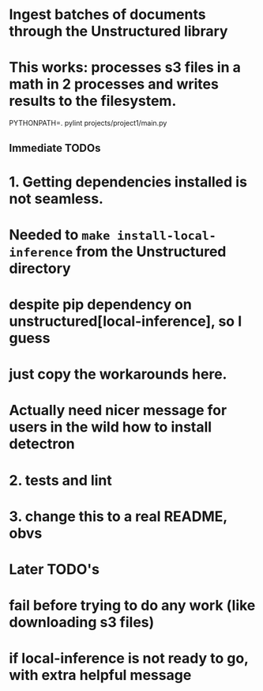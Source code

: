 # Ingest batches of documents through the Unstructured library

# This works: processes s3 files in a math in 2 processes and writes results to the filesystem.

PYTHONPATH=. pylint projects/project1/main.py


## Immediate TODOs

# 1. Getting dependencies installed is not seamless.
#
# Needed to `make install-local-inference` from the Unstructured directory
# despite pip dependency on unstructured[local-inference], so I guess
# just copy the workarounds here.
#
# Actually need nicer message for users in the wild how to install detectron
#

# 2. tests and lint

# 3. change this to a real README, obvs


# Later TODO's
#   fail before trying to do any work (like downloading s3 files)
#   if local-inference is not ready to go, with extra helpful message


